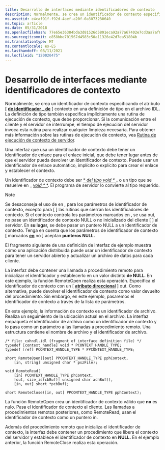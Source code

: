 ```yaml
---
title: Desarrollo de interfaces mediante identificadores de contexto
description: Normalmente, se crea un identificador de contexto especificando el atributo \ context handle\ en una \_ definición de tipo en el archivo IDL.
ms.assetid: e4caf91f-f92d-4aef-a20f-0a3073230640
ms.topic: article
ms.date: 05/31/2018
ms.openlocfilehash: 77e65e36384bda3d81526d5891eca92a77a67402e7cd3aa7af8b61e061a9d3b2
ms.sourcegitcommit: e858bbe701567d4583c50a11326e42d7ea51804b
ms.translationtype: MT
ms.contentlocale: es-ES
ms.lasthandoff: 08/11/2021
ms.locfileid: "120020475"
---
```

# <a name="interface-development-using-context-handles"></a>Desarrollo de interfaces mediante identificadores de contexto

Normalmente, se crea un identificador de contexto especificando el atributo \[ [**de identificador \_ de**](/windows/desktop/Midl/context-handle) \] contexto en una definición de tipo en el archivo IDL. La definición de tipo también especifica implícitamente una rutina de ejecución de contexto, que debe proporcionar. Si la comunicación entre el cliente y el servidor se interrumpe, el tiempo de ejecución del servidor invoca esta rutina para realizar cualquier limpieza necesaria. Para obtener más información sobre las rutinas de ejecución de contexto, vea [Rutina de ejecución de contexto de servidor](server-context-run-down-routine.md).

Una interfaz que usa un identificador de contexto debe tener un identificador de enlace para el enlace inicial, que debe tener lugar antes de que el servidor pueda devolver un identificador de contexto. Puede usar un identificador de enlace automático, implícito o explícito para crear el enlace y establecer el contexto.

Un identificador de contexto debe ser [ * *del tipo void \** _](/windows/desktop/Midl/void) o un tipo que se resuelve en _ [*void \** *](/windows/desktop/Midl/void). El programa de servidor lo convierte al tipo requerido.

> [!Note]  
> Se desaconseja el uso de en , para los parámetros de identificador de contexto, excepto para \[ [](/windows/desktop/Midl/in) [](/windows/desktop/Midl/out-idl) \] las rutinas que cierran los identificadores de contexto. Si el contexto controla los parámetros marcados en , se usa out, no pase un identificador de contexto NULL o no inicializado del cliente \[ [](/windows/desktop/Midl/in) [](/windows/desktop/Midl/out-idl) \] al servidor.  En **su lugar,** se debe pasar un puntero NULL a un identificador de contexto. Tenga en cuenta que los parámetros de identificador de contexto \[ marcados [**en**](/windows/desktop/Midl/in) no \] aceptan **punteros NULL.**

 

El fragmento siguiente de una definición de interfaz de ejemplo muestra cómo una aplicación distribuida puede usar un identificador de contexto para tener un servidor abierto y actualizar un archivo de datos para cada cliente.

La interfaz debe contener una llamada a procedimiento remoto para inicializar el identificador y establecerlo en un valor distinto **de NULL.** En este ejemplo, la función RemoteOpen realiza esta operación. Especifica el identificador de contexto con un \[ [**atributo direccional**](/windows/desktop/Midl/out-idl) \] out. Como alternativa, puede devolver el identificador de contexto como valor devuelto del procedimiento. Sin embargo, en este ejemplo, pasaremos el identificador de contexto a través de la lista de parámetros.

En este ejemplo, la información de contexto es un identificador de archivo. Realiza un seguimiento de la ubicación actual en el archivo. La interfaz empaqueta el identificador de archivo como un identificador de contexto y lo pasa como un parámetro a las llamadas a procedimiento remoto. Una estructura contiene el nombre de archivo y el identificador de archivo.

``` syntax
/* file: cxhndl.idl (fragment of interface definition file) */
typedef [context_handle] void * PCONTEXT_HANDLE_TYPE;
typedef [ref] PCONTEXT_HANDLE_TYPE * PPCONTEXT_HANDLE_TYPE;
 
short RemoteOpen([out] PPCONTEXT_HANDLE_TYPE pphContext,
    [in, string] unsigned char * pszFile);
 
void RemoteRead(
    [in] PCONTEXT_HANDLE_TYPE phContext,
    [out, size_is(cbBuf)] unsigned char achBuf[],
    [in, out] short *pcbBuf);
 
short RemoteClose([in, out] PPCONTEXT_HANDLE_TYPE pphContext);
```

La función RemoteOpen crea un identificador de contexto válido que **no** es nulo. Pasa el identificador de contexto al cliente. Las llamadas a procedimientos remotos posteriores, como RemoteRead, usan el identificador de contexto como un puntero in.

Además del procedimiento remoto que inicializa el identificador de contexto, la interfaz debe contener un procedimiento que libera el contexto del servidor y establece el identificador de contexto en **NULL.** En el ejemplo anterior, la función RemoteClose realiza esta operación.

 

 